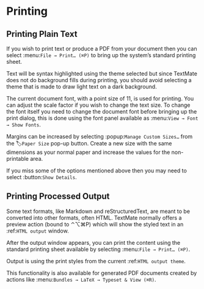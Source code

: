 # Printing

## Printing Plain Text

If you wish to print text or produce a PDF from your document then you can select :menu:`File → Print… (⌘P)` to bring up the system’s standard printing sheet.

Text will be syntax highlighted using the theme selected but since TextMate does not do background fills during printing, you should avoid selecting a theme that is made to draw light text on a dark background.

The current document font, with a point size of 11, is used for printing. You can adjust the scale factor if you wish to change the text size. To change the font itself you need to change the document font before bringing up the print dialog, this is done using the font panel available as :menu:`View → Font → Show Fonts`.

Margins can be increased by selecting :popup:`Manage Custom Sizes…` from the :label:`Paper Size` pop-up button. Create a new size with the same dimensions as your normal paper and increase the values for the non-printable area.

If you miss some of the options mentioned above then you may need to select :button:`Show Details`.

<!-- TODO Document which global styles can affect printing -->

## Printing Processed Output

Some text formats, like Markdown and reStructuredText, are meant to be converted into other formats, often HTML. TextMate normally offers a preview action (bound to ⌃⌥⌘P) which will show the styled text in an :ref:`HTML output` window.

After the output window appears, you can print the content using the standard printing sheet available by selecting :menu:`File → Print… (⌘P)`.

Output is using the print styles from the current :ref:`HTML output theme`.

This functionality is also available for generated PDF documents created by actions like :menu:`Bundles → LaTeX → Typeset & View (⌘R)`.

